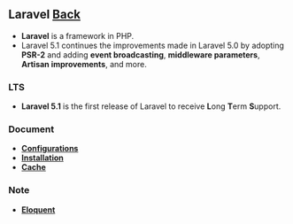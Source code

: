 ## Laravel [Back](./../PHP.md)

- **Laravel** is a framework in PHP.
- Laravel 5.1 continues the improvements made in Laravel 5.0 by adopting **PSR-2** and adding **event broadcasting**, **middleware parameters**, **Artisan improvements**, and more.

### LTS

- **Laravel 5.1** is the first release of Laravel to receive **L**ong **T**erm **S**upport.

### Document

- [**Configurations**](./conf/conf.md)
- [**Installation**](./install/install.md)
- [**Cache**](./cache/cache.md)

### Note

- [**Eloquent**](./eloquent/eloquent.md)
